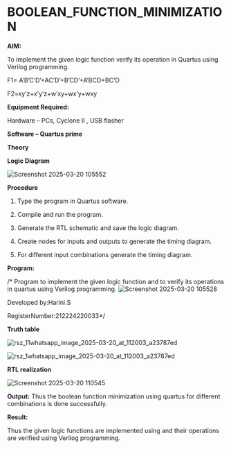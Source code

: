 # BOOLEAN_FUNCTION_MINIMIZATION

**AIM:**

To implement the given logic function verify its operation in Quartus using Verilog programming.

F1= A’B’C’D’+AC’D’+B’CD’+A’BCD+BC’D 

F2=xy’z+x’y’z+w’xy+wx’y+wxy

**Equipment Required:**

Hardware – PCs, Cyclone II , USB flasher

**Software – Quartus prime**

**Theory**

**Logic Diagram**

![Screenshot 2025-03-20 105552](https://github.com/user-attachments/assets/4b4e48b5-7732-42f6-b0aa-3c36fe31c14d)

**Procedure**

1.	Type the program in Quartus software.

2.	Compile and run the program.

3.	Generate the RTL schematic and save the logic diagram.

4.	Create nodes for inputs and outputs to generate the timing diagram.

5.	For different input combinations generate the timing diagram.


**Program:**

/* Program to implement the given logic function and to verify its operations in quartus using Verilog programming. 
![Screenshot 2025-03-20 105528](https://github.com/user-attachments/assets/9c34e67b-1915-4e7e-b72b-d537223dd60a)


Developed by:Harini.S 

RegisterNumber:212224220033*/

**Truth table**

![rsz_11whatsapp_image_2025-03-20_at_112003_a23787ed](https://github.com/user-attachments/assets/8497b0db-0a93-4cb3-aa45-c2d21e97025d)

![rsz_1whatsapp_image_2025-03-20_at_112003_a23787ed](https://github.com/user-attachments/assets/a7616bf1-25ab-4471-bce5-5c16620ad0fe)





**RTL realization**

![Screenshot 2025-03-20 110545](https://github.com/user-attachments/assets/7a25096a-8fa6-42ab-9071-395efcd94db8)

**Output:**
Thus the boolean function minimization using quartus for different combinations is done successfully.


**Result:**

Thus the given logic functions are implemented using and their operations are verified using Verilog programming.

